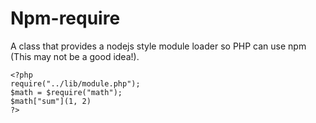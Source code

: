 # Npm-require

A class that provides a nodejs style module loader so PHP can use npm (This may not be a good idea!).

    <?php
    require("../lib/module.php");
    $math = $require("math");
    $math["sum"](1, 2)
    ?>

